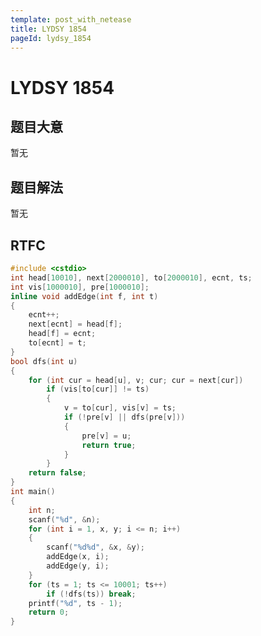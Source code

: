 ```yaml
---
template: post_with_netease
title: LYDSY 1854
pageId: lydsy_1854
---
```


# LYDSY 1854
<span id="poem"></span><script>$(function(){$.ajax('/api/poem?rnd='+Date.now()+Math.random()).done(function(data){$('#poem').text(data);});});</script>
## 题目大意
暂无

## 题目解法
暂无

## RTFC

```cpp
#include <cstdio>
int head[10010], next[2000010], to[2000010], ecnt, ts;
int vis[1000010], pre[1000010];
inline void addEdge(int f, int t)
{
    ecnt++;
    next[ecnt] = head[f];
    head[f] = ecnt;
    to[ecnt] = t;
}
bool dfs(int u)
{
    for (int cur = head[u], v; cur; cur = next[cur])
        if (vis[to[cur]] != ts)
        {
            v = to[cur], vis[v] = ts;
            if (!pre[v] || dfs(pre[v]))
            {
                pre[v] = u;
                return true;
            }
        }
    return false;
}
int main()
{
    int n;
    scanf("%d", &n);
    for (int i = 1, x, y; i <= n; i++)
    {
        scanf("%d%d", &x, &y);
        addEdge(x, i);
        addEdge(y, i);
    }
    for (ts = 1; ts <= 10001; ts++)
        if (!dfs(ts)) break;
    printf("%d", ts - 1);
    return 0;
}
```
<div id="__comment"></div>
